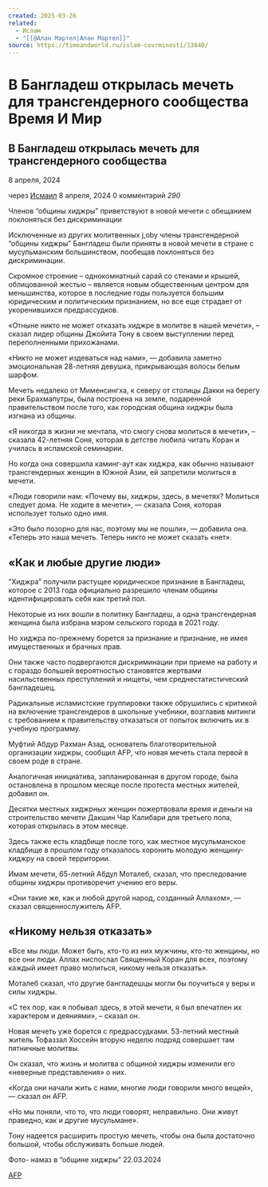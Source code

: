 ```yaml
---
created: 2025-03-26
related:
  - Ислам
  - "[[@Алан Мартел|Алан Мартел]]"
source: https://timeandworld.ru/islam-covrminosti/13840/
---
```


# В Бангладеш открылась мечеть для трансгендерного сообщества  Время И Мир
## В Бангладеш открылась мечеть для трансгендерного сообщества

8 апреля, 2024

через [Исмаил](https://timeandworld.ru/contributr/ismail/) 8 апреля, 2024 0 комментарий *290*

Членов “общины хиджры” приветствуют в новой мечети с обещанием поклоняться без дискриминации

Исключенные из других молитвенных j,oby члены трансгендерной “общины хиджры” Бангладеш были приняты в новой мечети в стране с мусульманским большинством, пообещав поклоняться без дискриминации.

Скромное строение – однокомнатный сарай со стенами и крышей, облицованной жестью – является новым общественным центром для меньшинства, которое в последние годы пользуется большим юридическим и политическим признанием, но все еще страдает от укоренившихся предрассудков.

«Отныне никто не может отказать хиджре в молитве в нашей мечети», – сказал лидер общины Джойита Тону в своем выступлении перед переполненными прихожанами.

«Никто не может издеваться над нами», — добавила заметно эмоциональная 28-летняя девушка, прикрывающая волосы белым шарфом.

Мечеть недалеко от Мименсингха, к северу от столицы Дакки на берегу реки Брахмапутры, была построена на земле, подаренной правительством после того, как городская община хиджры была изгнана из общины.

«Я никогда в жизни не мечтала, что смогу снова молиться в мечети», – сказала 42-летняя Соня, которая в детстве любила читать Коран и училась в исламской семинарии.

Но когда она совершила каминг-аут как хиджра, как обычно называют трансгендерных женщин в Южной Азии, ей запретили молиться в мечети.

«Люди говорили нам: «Почему вы, хиджры, здесь, в мечетях? Молиться следует дома. Не ходите в мечети», — сказала Соня, которая использует только одно имя.

«Это было позорно для нас, поэтому мы не пошли», — добавила она. «Теперь это наша мечеть. Теперь никто не может сказать «нет».

## «Как и любые другие люди»

“Хиджра” получили растущее юридическое признание в Бангладеш, которое с 2013 года официально разрешило членам общины идентифицировать себя как третий пол.

Некоторые из них вошли в политику Бангладеш, а одна трансгендерная женщина была избрана мэром сельского города в 2021 году.

Но хиджра по-прежнему борется за признание и признание, не имея имущественных и брачных прав.

Они также часто подвергаются дискриминации при приеме на работу и с гораздо большей вероятностью становятся жертвами насильственных преступлений и нищеты, чем среднестатистический бангладешец.

Радикальные исламистские группировки также обрушились с критикой на включение трансгендеров в школьные учебники, возглавив митинги с требованием к правительству отказаться от попыток включить их в учебную программу.

Муфтий Абдур Рахман Азад, основатель благотворительной организации хиджры, сообщил AFP, что новая мечеть стала первой в своем роде в стране.

Аналогичная инициатива, запланированная в другом городе, была остановлена в прошлом месяце после протеста местных жителей, добавил он.

Десятки местных хиджрных женщин пожертвовали время и деньги на строительство мечети Дакшин Чар Калибари для третьего пола, которая открылась в этом месяце.

Здесь также есть кладбище после того, как местное мусульманское кладбище в прошлом году отказалось хоронить молодую женщину-хиджру на своей территории.

Имам мечети, 65-летний Абдул Моталеб, сказал, что преследование общины хиджры противоречит учению его веры.

«Они такие же, как и любой другой народ, созданный Аллахом», — сказал священнослужитель AFP.

## «Никому нельзя отказать»

«Все мы люди. Может быть, кто-то из них мужчины, кто-то женщины, но все они люди. Аллах ниспослал Священный Коран для всех, поэтому каждый имеет право молиться, никому нельзя отказать».

Моталеб сказал, что другие бангладешцы могли бы поучиться у веры и силы хиджры.

«С тех пор, как я побывал здесь, в этой мечети, я был впечатлен их характером и деяниями», – сказал он.

Новая мечеть уже борется с предрассудками. 53-летний местный житель Тофаззал Хоссейн вторую неделю подряд совершает там пятничные молитвы.

Он сказал, что жизнь и молитва с общиной хиджры изменили его «неверные представления» о них.

«Когда они начали жить с нами, многие люди говорили много вещей», — сказал он AFP.

«Но мы поняли, что то, что люди говорят, неправильно. Они живут праведно, как и другие мусульмане».

Тону надеется расширить простую мечеть, чтобы она была достаточно большой, чтобы обслуживать больше людей.

Фото- намаз в “общине хиджры” 22.03.2024

[АFP](https://www.ucanews.com/news/bangladesh-opens-mosque-for-transgender-community/104612)